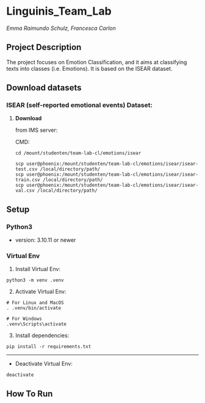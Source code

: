 # Linguinis_Team_Lab
*Emma Raimundo Schulz, Francesca Carlon*

## Project Description
The project focuses on Emotion Classification, and it aims at classifying texts into classes (i.e. Emotions). 
It is based on the ISEAR dataset.

## Download datasets

### ISEAR (self-reported emotional events) Dataset:

1. **Download** 

   from IMS server:

    CMD: 
    ```
    cd /mount/studenten/team-lab-cl/emotions/isear

    scp user@phoenix:/mount/studenten/team-lab-cl/emotions/isear/isear-test.csv /local/directory/path/
    scp user@phoenix:/mount/studenten/team-lab-cl/emotions/isear/isear-train.csv /local/directory/path/
    scp user@phoenix:/mount/studenten/team-lab-cl/emotions/isear/isear-val.csv /local/directory/path/
    
    ```


## Setup

### Python3
 - version: 3.10.11 or newer

### Virtual Env

1. Install Virtual Env:
```
python3 -m venv .venv
```

2. Activate Virtual Env:
```
# For Linux and MacOS
. .venv/bin/activate 

# For Windows
.venv\Scripts\activate 
```

3. Install dependencies:
```
pip install -r requirements.txt
```


___

- Deactivate Virtual Env:
```
deactivate
```

## How To Run

